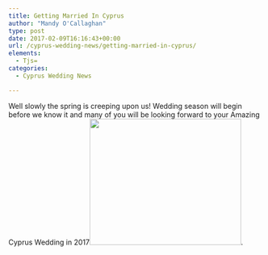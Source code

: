 ```yaml
---
title: Getting Married In Cyprus
author: "Mandy O'Callaghan"
type: post
date: 2017-02-09T16:16:43+00:00
url: /cyprus-wedding-news/getting-married-in-cyprus/
elements:
  - Tjs=
categories:
  - Cyprus Wedding News

---
```

Well slowly the spring is creeping upon us! Wedding season will begin before we know it and many of you will be looking forward to your Amazing Cyprus Wedding in 2017[<img class="alignleft size-medium wp-image-7107" src="https://www.amazingcyprusweddings.com/wp-content/uploads/2017/02/Getting-Married-In-May-300x250.jpg" alt="" width="300" height="250" srcset="https://www.amazingcyprusweddings.com/wp-content/uploads/2017/02/Getting-Married-In-May.jpg 300w, https://www.amazingcyprusweddings.com/wp-content/uploads/2017/02/Getting-Married-In-May-240x200.jpg 240w, https://www.amazingcyprusweddings.com/wp-content/uploads/2017/02/Getting-Married-In-May-176x147.jpg 176w" sizes="(max-width: 300px) 100vw, 300px" />][1].

 [1]: https://www.amazingcyprusweddings.com/wp-content/uploads/2017/02/Getting-Married-In-May.jpg